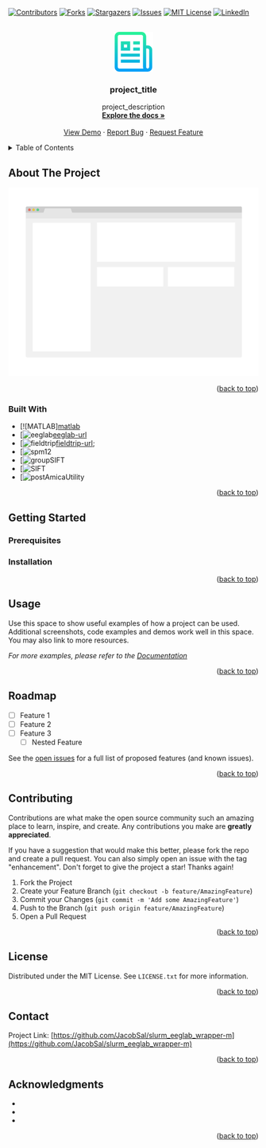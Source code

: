 <!-- Improved compatibility of back to top link: See: https://github.com/othneildrew/Best-README-Template/pull/73 -->
<a name="readme-top"></a>
<!--
*** Thanks for checking out the Best-README-Template. If you have a suggestion
*** that would make this better, please fork the repo and create a pull request
*** or simply open an issue with the tag "enhancement".
*** Don't forget to give the project a star!
*** Thanks again! Now go create something AMAZING! :D
-->

<!-- PROJECT SHIELDS -->
<!--
*** I'm using markdown "reference style" links for readability.
*** Reference links are enclosed in brackets [ ] instead of parentheses ( ).
*** See the bottom of this document for the declaration of the reference variables
*** for contributors-url, forks-url, etc. This is an optional, concise syntax you may use.
*** https://www.markdownguide.org/basic-syntax/#reference-style-links
-->
[![Contributors][contributors-shield]][contributors-url]
[![Forks][forks-shield]][forks-url]
[![Stargazers][stars-shield]][stars-url]
[![Issues][issues-shield]][issues-url]
[![MIT License][license-shield]][license-url]
[![LinkedIn][linkedin-shield]][linkedin-url]


<!-- PROJECT LOGO -->
<br />
<div align="center">
  <a href="https://github.com/JacobSal/slurm_eeglab_wrapper-m">
    <img src="images/logo.png" alt="Logo" width="80" height="80">
  </a>
<h3 align="center">project_title</h3>
  <p align="center">
    project_description
    <br />
    <a href="https://github.com/JacobSal/slurm_eeglab_wrapper-m"><strong>Explore the docs »</strong></a>
    <br />
    <br />
    <a href="https://github.com/JacobSal/slurm_eeglab_wrapper-m">View Demo</a>
    ·
    <a href="https://github.com/JacobSal/slurm_eeglab_wrapper-m/issues">Report Bug</a>
    ·
    <a href="https://github.com/JacobSal/slurm_eeglab_wrapper-m/issues">Request Feature</a>
  </p>
</div>



<!-- TABLE OF CONTENTS -->
<details>
  <summary>Table of Contents</summary>
  <ol>
    <li>
      <a href="#about-the-project">About The Project</a>
      <ul>
        <li><a href="#built-with">Built With</a></li>
      </ul>
    </li>
    <li>
      <a href="#getting-started">Getting Started</a>
      <ul>
        <li><a href="#prerequisites">Prerequisites</a></li>
        <li><a href="#installation">Installation</a></li>
      </ul>
    </li>
    <li><a href="#usage">Usage</a></li>
    <li><a href="#roadmap">Roadmap</a></li>
    <li><a href="#contributing">Contributing</a></li>
    <li><a href="#license">License</a></li>
    <li><a href="#contact">Contact</a></li>
    <li><a href="#acknowledgments">Acknowledgments</a></li>
  </ol>
</details>



<!-- ABOUT THE PROJECT -->
## About The Project

[![Product Name Screen Shot][product-screenshot]](https://example.com)

<p align="right">(<a href="#readme-top">back to top</a>)</p>

### Built With
* [![MATLAB][matlab](https://www.mathworks.com/)
* [![eeglab][eeglab.com][eeglab-url]
* [![fieldtrip][fieldtrip.com][fieldtrip-url];
* [![spm12](https://github.com/spm/spm12)
* [![groupSIFT](https://github.com/sccn/groupSIFT)
* [![SIFT](https://github.com/sccn/SIFT)
* [![postAmicaUtility](https://github.com/sccn/postAmicaUtility)

<p align="right">(<a href="#readme-top">back to top</a>)</p>

<!-- GETTING STARTED -->
## Getting Started

### Prerequisites

### Installation

<p align="right">(<a href="#readme-top">back to top</a>)</p>

<!-- USAGE EXAMPLES -->
## Usage

Use this space to show useful examples of how a project can be used. Additional screenshots, code examples and demos work well in this space. You may also link to more resources.

_For more examples, please refer to the [Documentation](https://example.com)_

<p align="right">(<a href="#readme-top">back to top</a>)</p>



<!-- ROADMAP -->
## Roadmap

- [ ] Feature 1
- [ ] Feature 2
- [ ] Feature 3
    - [ ] Nested Feature

See the [open issues](https://github.com/JacobSal/slurm_eeglab_wrapper-m/issues) for a full list of proposed features (and known issues).

<p align="right">(<a href="#readme-top">back to top</a>)</p>



<!-- CONTRIBUTING -->
## Contributing

Contributions are what make the open source community such an amazing place to learn, inspire, and create. Any contributions you make are **greatly appreciated**.

If you have a suggestion that would make this better, please fork the repo and create a pull request. You can also simply open an issue with the tag "enhancement".
Don't forget to give the project a star! Thanks again!

1. Fork the Project
2. Create your Feature Branch (`git checkout -b feature/AmazingFeature`)
3. Commit your Changes (`git commit -m 'Add some AmazingFeature'`)
4. Push to the Branch (`git push origin feature/AmazingFeature`)
5. Open a Pull Request

<p align="right">(<a href="#readme-top">back to top</a>)</p>

<!-- LICENSE -->
## License

Distributed under the MIT License. See `LICENSE.txt` for more information.

<p align="right">(<a href="#readme-top">back to top</a>)</p>

<!-- CONTACT -->
## Contact

Project Link: [https://github.com/JacobSal/slurm_eeglab_wrapper-m](https://github.com/JacobSal/slurm_eeglab_wrapper-m)

<p align="right">(<a href="#readme-top">back to top</a>)</p>

<!-- ACKNOWLEDGMENTS -->
## Acknowledgments

* []()
* []()
* []()

<p align="right">(<a href="#readme-top">back to top</a>)</p>

<!-- MARKDOWN LINKS & IMAGES -->
<!-- https://www.markdownguide.org/basic-syntax/#reference-style-links -->
[contributors-shield]: https://img.shields.io/github/contributors/JacobSal/slurm_eeglab_wrapper-m.svg?style=for-the-badge
[contributors-url]: https://github.com/JacobSal/slurm_eeglab_wrapper-m/graphs/contributors
[forks-shield]: https://img.shields.io/github/forks/JacobSal/slurm_eeglab_wrapper-m.svg?style=for-the-badge
[forks-url]: https://github.com/JacobSal/slurm_eeglab_wrapper-m/network/members
[stars-shield]: https://img.shields.io/github/stars/JacobSal/slurm_eeglab_wrapper-m.svg?style=for-the-badge
[stars-url]: https://github.com/JacobSal/slurm_eeglab_wrapper-m/stargazers
[issues-shield]: https://img.shields.io/github/issues/JacobSal/slurm_eeglab_wrapper-m.svg?style=for-the-badge
[issues-url]: https://github.com/JacobSal/slurm_eeglab_wrapper-m/issues
[license-shield]: https://img.shields.io/github/license/JacobSal/slurm_eeglab_wrapper-m.svg?style=for-the-badge
[license-url]: https://github.com/JacobSal/slurm_eeglab_wrapper-m/blob/master/LICENSE.txt
[linkedin-shield]: https://img.shields.io/badge/-LinkedIn-black.svg?style=for-the-badge&logo=linkedin&colorB=555
[linkedin-url]: https://linkedin.com/in/jacob-salminen-124a50129
[matlab.com]: https://www.mathworks.com/brand/_jcr_content/mainParsys/band_1065211270_copy_44377276/mainParsys/columns_copy/2/image.adapt.480.medium.svg/1590723997951.svg?style=for-the-badge
[matlab-url]: https://www.mathworks.com/products/matlab.html
[eeglab.com]: https://sccn.ucsd.edu/images/sccn.svg?style=for-the-badge
[eeglab-url]: https://eeglab.org/#The_EEGLAB_Tutorial_Outline
[fieldtrip.com]: https://www.fieldtriptoolbox.org/assets/img/blueyellow/fieldtriplogo-75.png?style=for-the-badge
[fieldtrip-url]: https://www.fieldtriptoolbox.org/
[product-screenshot]: images/screenshot.png
